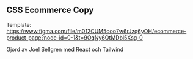 ## CSS Ecommerce Copy

Template: https://www.figma.com/file/m012CUM5ooo7w6rJzq6yOH/ecommerce-product-page?node-id=0-1&t=9OqNy6OtMDbl5Xsg-0

Gjord av Joel Sellgren med React och Tailwind